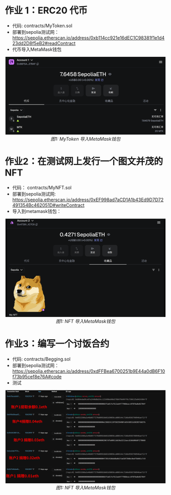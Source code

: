 # 作业 1：ERC20 代币
* 代码: contracts/MyToken.sol
* 部署到sepolia测试网： https://sepolia.etherscan.io/address/0xb114cc921e16dEC1C98381f1e1d423dd2D8f5eB2#readContract
* 代币导入MetaMask钱包

<div align="center">
  <img src="metamask_mtk.png" alt="img" width="500" />
  <br>
  <em>图1: MyToken 导入MetaMask钱包</em>
</div>

# 作业2：在测试网上发行一个图文并茂的 NFT
* 代码： contracts/MyNFT.sol
* 部署到sepolia测试网: https://sepolia.etherscan.io/address/0xEF998ad7aCD1A1b43Ed9D7D72491354Bc462051D#writeContract
* 导入到metamask钱包：
<div align="center">
  <img src="metamask_nft.png" alt="img" width="500" />
  <br>
  <em>图1: NFT 导入MetaMask钱包</em>
</div>

# 作业3：编写一个讨饭合约
* 代码: contracts/Begging.sol
* 部署到sepolia测试网：https://sepolia.etherscan.io/address/0xdFFBea6700251b9E44a0dB6F10f73b95cef8e76A#code
* 测试
<div align="center">
  <img src="begging_test.png" alt="img" width="500" />
  <br>
  <em>图1: NFT 导入MetaMask钱包</em>
</div>
